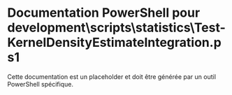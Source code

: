 # Documentation PowerShell pour development\scripts\statistics\Test-KernelDensityEstimateIntegration.ps1

Cette documentation est un placeholder et doit être générée par un outil PowerShell spécifique.
